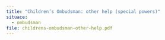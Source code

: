 ```yaml
---
title: "Children’s Ombudsman: other help (special powers)"
situace:
  - ombudsman
file: childrens-ombudsman-other-help.pdf
---
```

